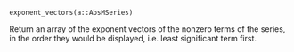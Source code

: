 ```
exponent_vectors(a::AbsMSeries)
```

Return an array of the exponent vectors of the nonzero terms of the series, in the order they would be displayed, i.e. least significant term first.
